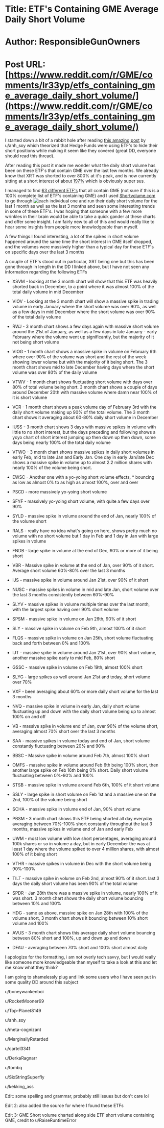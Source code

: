 # Title: ETF's Containing GME Average Daily Short Volume
# Author: ResponsibleGunOwners
# Post URL: [https://www.reddit.com/r/GME/comments/lr33yp/etfs_containing_gme_average_daily_short_volume/](https://www.reddit.com/r/GME/comments/lr33yp/etfs_containing_gme_average_daily_short_volume/)


I started down a bit of a rabbit hole after reading [this amazing post](https://old.reddit.com/r/GME/comments/ljwo3v/serious_researchers_needed_now_i_think_i_know/) by u/ahh_soy which theorized that Hedge Funds were using ETF's to hide their short positions while making it seem like they covered (great DD, everyone should read this thread).


After reading this post it made me wonder what the daily short volume has been on these ETF's that contain GME over the last few months. We already know that XRT was shorted to over 800% at it's peak, and is now currently sitting at a short interest of about [197%](https://shortsqueeze.com/?symbol=xrt&submit=Short+Quote%E2%84%A2) which is obviously super sus.


I managed to find [63 different ETF's](https://www.etf.com/stock/GME
) that all contain GME (not sure if this is a 100% complete list of ETF's containing GME) and I used [Shortvolume.com](https://www.shortvolume.com/?t=GOOG) to go through ![each individual one](https://imgur.com/a/EeCy6jo) and run their daily short volume for the last 1 month as well as the last 3 months and seen some interesting trends in some of these ETF's. I was hoping that someone with a few more wrinkles in their brain would be able to take a quick gander at these charts and offer some insight. I am fairly new to all of this and would really like to hear some insights from people more knowledgeable than myself.


A few things I found interesting, a lot of the spikes in short volume happened around the same time the short interest in GME itself dropped, and the volumes were massively higher than a typical day for these ETF's on specific days over the last 3 months 


A couple of ETF's stood out in particular, XRT being one but this has been gone through in length in the DD I linked above, but I have not seen any information regarding the following ETFs


* XSVM - looking at the 3 month chart will show that this ETF was heavily shorted back in December, to a point where it was almost 100% of the total daily volume in mid December


* VIOV - Looking at the 3 month chart will show a massive spike in trading volume in early January where the short volume was over 90%, as well as a few days in mid December where the short volume was over 90% of the total daily volume


* RWJ - 3 month chart shows a few days again with massive short volume around the 21st of January, as well as a few days in late January - early February where the volume went up significantly, but the majority of it not being short volume


* VIOG - 1 month chart shows a massive spike in volume on February 9th where over 90% of the volume was short and the rest of the week showing lower volume but with the majority of it being short. The 3 month chart shows mid to late December having days where the short volume was over 80% of the daily volume


* VTWV - 1 month chart shows fluctuating short volume with days over 80% of total volume being short. 3 month chart shows a couple of days around December 20th with massive volume where damn near 100% of it is short volume


* VCR - 1 month chart shows a peak volume day of February 3rd with the daily short volume making up 90% of the total volume. The 3 month chart shows it averaging about 60-80% daily short volume in December


* IUSS - 3 month chart shows 3 days with massive spikes in volume with little to no short interest, but the days preceding and following shows a yoyo chart of short interest jumping up then down up then down, some days being nearly 100% of the total daily volume 


* VTWO - 3 month chart shows massive spikes in daily short volumes in early Feb, mid to late Jan and Early Jan. One day in early Jan/late Dec shows a massive spike in volume up to almost 2.2 million shares with nearly 100% of the volume being short.


* EWSC - Another one with a yo-yoing short volume effects, * bouncing as low as almost 0% to as high as almost 100%, over and over


* PSCD - more massively yo-yoing short volume


* SFYF - massively yo-yoing short volume, with quite a few days over 90%


* SYLD - massive spike in volume around the end of Jan, nearly 100% of the volume short


* RALS - really have no idea what's going on here, shows pretty much no volume with no short volume but 1 day in Feb and 1 day in Jan with large spikes in volume


* FNDB - large spike in volume at the end of Dec, 90% or more of it being short


* VBR - Massive spike in volume at the end of Jan, over 90% of it short. Average short volume 60%-80% over the last 3 months


* IJS - massive spike in volume around Jan 21st, over 90% of it short


* NUSC - massive spikes in volume in mid and late Jan, short volume over the last 3 months consistently between 60%-90%


* SLYV - massive spikes in volume multiple times over the last month, with the largest spike having over 90% short volume


* SPSM - massive spike in volume on Jan 26th, 90% of it short


* SLY - massive spike in volume on Feb 9th, almost 100% of it short


* FLQS - massive spike in volume on Jan 25th, short volume fluctuating back and forth between 0% and 100%


* IJT - massive spike in volume around Jan 21st, over 90% short volume, another massive spike early to mid Feb, 80% short


* GSSC - massive spike in volume on Feb 19th, almost 100% short


* SLYG -  large spikes as well around Jan 21st and today, short volume over 70%


* VXF - been averaging about 60% or more daily short volume for the last 3 months


* NVQ - massive spike in volume in early Jan, daily short volume fluctuating up and down with the daily short volume being up to almost 100% on and off


* VB - massive spike in volume end of Jan, over 90% of the volume short, averaging almost 70% short over the last 3 months


* SAA - massive spikes in volume today and end of Jan, short volume constantly fluctuating between 20% and 90%


* BBSC - Massive spike in volume around Feb 7th, almost 100% short


* OMFS - massive spike in volume around Feb 6th being 100% short, then another large spike on Feb 16th being 0% short. Daily short volume fluctuating between 0%-90% and 100%


* STSB - massive spike in volume around Feb 6th, 100% of it short volume


* SSLY - large spike in short volume on Feb 1st and a massive one on the 2nd, 100% of the volume being short


* SCHA - massive spike in volume end of Jan, 90% short volume


* PBSM - 3 month chart shows this ETF being shorted all day everyday averaging between 70%-100% short constantly throughout the last 3 months, massive spikes in volume end of Jan and early Feb


* UWM - most low volume with low short percentages, averaging around 100k shares or so in volume a day, but in early December the was at least 1 day where the volume spiked to over 4 million shares, with almost 100% of it being short


* VTHR - massive spikes in volume in Dec with the short volume being 90%-100%


* TILT - massive spike in volume on Feb 2nd, almost 90% of it short. last 3 days the daily short volume has been 90% of the total volume


* SPDR - Jan 28th there was a massive spike in volume, nearly 100% of it was short. 3 month chart shows the daily short volume bouncing between 10% and 100%


* HDG - same as above, massive spike on Jan 28th with 100% of the volume short, 3 month chart shows it bouncing between 10% short volume and 100%


* AVUS - 3 month chart shows this average daily short volume bouncing between 80% short and 100%, up and down up and down


* DFAU - averaging between 70% short and 100% short almost daily 


I apologize for the formatting, i am not overly tech savvy, but I would really like someone more knowledgeable than myself to take a look at this and let me know what they think?


I am going to shamelessly plug and link some users who I have seen put in some quality DD around this subject

u/boneywankenboi

u/RocketMooner69

u/Top-Planet8149

u/ahh_soy

u/meta-cognizant

u/MarginallyRetarded

u/cartel3341

u/DerkaRagnarr

u/tombq

u/SixStringSuperfly

u/kekking_ass

Edit: some spelling and grammar, probably still issues but don't care lol

Edit 2: also added the source for where I found these ETFs

Edit 3: GME Short volume charted along side ETF short volume containing GME, credit to u/RaiseRuntimeError